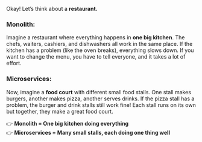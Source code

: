 Okay! Let’s think about a **restaurant.**  

### **Monolith:**  
Imagine a restaurant where everything happens in **one big kitchen**. The chefs, waiters, cashiers, and dishwashers all work in the same place. If the kitchen has a problem (like the oven breaks), everything slows down. If you want to change the menu, you have to tell everyone, and it takes a lot of effort.  

### **Microservices:**  
Now, imagine a **food court** with different small food stalls. One stall makes burgers, another makes pizza, another serves drinks. If the pizza stall has a problem, the burger and drink stalls still work fine! Each stall runs on its own but together, they make a great food court.  

👉 **Monolith = One big kitchen doing everything**  
👉 **Microservices = Many small stalls, each doing one thing well**